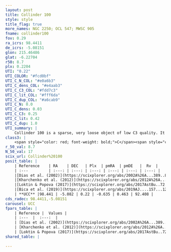 ```yaml
---
layout: post
title: Collinder 100
style: style
title_flag: true
more_names: NGC 2250; OCL 547; MWSC 905
fname: collinder100
fov: 0.29
ra_icrs: 98.4411
de_icrs: -5.08151
glon: 215.46486
glat: -6.22704
r50: 8.7
plx: 0.2204
UTI: "0.22"
UTI_COLOR: "#fcd0bf"
UTI_C_N_COL: "#e0a6b3"
UTI_C_dens_COL: "#e4aab3"
UTI_C_C3_COL: "#fdd7c3"
UTI_C_lit_COL: "#fff6da"
UTI_C_dup_COL: "#a6cab9"
UTI_C_N: 0.0
UTI_C_dens: 0.03
UTI_C_C3: 0.25
UTI_C_lit: 0.42
UTI_C_dup: 1.0
UTI_summary: |
    Collinder 100 is a sparse, very loose object of low C3 quality. It is poorly studied in the literature, with no articles listed in the last 6 years.<br><br><span style="color: #99180f; font-weight: bold;">Warning: </span>contains less than 25 stars with <i>P>0.5</i> estimated.
class3: |
    <span style="color: red; font-weight: bold;">C</span><span style="color: red; font-weight: bold;">C</span>
r_50_val: 8.7
N_50_val: 17
scix_url: Collinder%20100
posit_table: |
    | Reference    | RA    | DEC   | Plx  | pmRA  | pmDE   |  Rv  |
    | :---         | :---: | :---: | :---: | :---: | :---: | :---: |
    |[Dias et al. (2002)](https://scixplorer.org/abs/2002A%26A...389..871D) | 98.446 | -5.088 | -- | -1.16 | 0.7 | -- |
    |[Kharchenko et al. (2012)](https://scixplorer.org/abs/2012A%26A...543A.156K) | 98.422 | -5.08 | -- | -0.24 | -1.55 | -- |
    |[Loktin & Popova (2017)](https://scixplorer.org/abs/2017AstBu..72..257L) | 98.445 | -5.088 | -- | -0.057 | -0.856 | -- |
    |[Bica et al. (2019)](https://scixplorer.org/abs/2019AJ....157...12B) | 98.145 | -5.053 | -- | -- | -- | -- |
    | **UCC** |98.441 | -5.082 | 0.22 | -0.635 | 0.463 | 92.408 | 
cds_radec: 98.4411,-5.08151
carousel: UCC
fpars_table: |
    | Reference |  Values |
    | :---  |  :---:  |
    | [Dias et al. (2002)](https://scixplorer.org/abs/2002A%26A...389..871D) | `E(B-V)=0.48, Dist=1795.0, Age=8.78` |
    | [Kharchenko et al. (2012)](https://scixplorer.org/abs/2012A%26A...543A.156K) | `e_bv=0.521, distance=1338, log_age=8.495` |
    | [Loktin & Popova (2017)](https://scixplorer.org/abs/2017AstBu..72..257L) | `E(B-V)=0.308, Dmod=12.363, logt=9.8` |
shared_table: |
    
---
```

